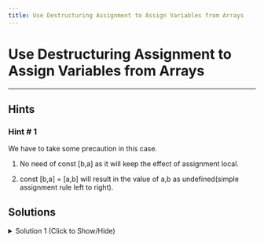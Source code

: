 ```yaml
---
title: Use Destructuring Assignment to Assign Variables from Arrays
---
```

# Use Destructuring Assignment to Assign Variables from Arrays


---
## Hints

### Hint # 1
We have to take some precaution in this case.

1. No need of const [b,a] as it will keep the effect of assignment local.

2. const [b,a] = [a,b] will result in the value of a,b as undefined(simple assignment rule left to right).

## Solutions

<details><summary>Solution 1 (Click to Show/Hide)</summary>

```javascript
let a = 8,
  b = 6;
[a, b] = [b, a];
```
</details>